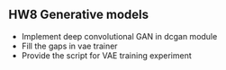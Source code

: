 ## HW8 Generative models

* Implement deep convolutional GAN in dcgan module
* Fill the gaps in vae trainer
* Provide the script for VAE training experiment 